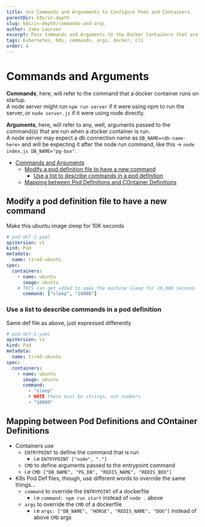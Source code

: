 ```yaml
---
title: Use Commands and Argunments to Configure Pods and Containers
parentDir: k8s/in-depth
slug: k8s/in-depth/commands-and-args
author: Jake Laursen
excerpt: Pass Commands and Arguments to the Docker Containers that are run inside of pods
tags: Kubernetes, K8s, commands, args, docker, cli
order: 4
---
```


# Commands and Arguments
**Commands**, here, will refer to the command that a docker container runs on startup.  
A node server might run `npm run server` if it were using npm to run the server, or `node server.js` if it were using node directly.  

**Arguments**, here, will refer to any, well, arguments passed to the command(s) that are run when a docker container is run.  
A node server may expect a db connection name as `DB_NAME=<db-name-here>` and will be expecting it after the node run command, like this -> `node index.js DB_NAME="pg-box"`.  

- [Commands and Arguments](#commands-and-arguments)
  - [Modify a pod definition file to have a new command](#modify-a-pod-definition-file-to-have-a-new-command)
    - [Use a list to describe commands in a pod definition](#use-a-list-to-describe-commands-in-a-pod-definition)
  - [Mapping between Pod Definitions and COntainer Definitions](#mapping-between-pod-definitions-and-container-definitions)
## Modify a pod definition file to have a new command
Make this ubuntu image sleep for 10K seconds
```yaml
# pod-def-1.yaml
apiVersion: v1
kind: Pod
metadata:
  name: tired-ubuntu
spec:
  containers:
    - name: ubuntu
      image: ubuntu
    # THIS can get added to make the machine sleep for 10,000 seconds
      command: ["sleep", "10000"]
```
### Use a list to describe commands in a pod definition
Same def file as above, just expressed differently
```yaml
# pod-def-1.yaml
apiVersion: v1
kind: Pod
metadata:
  name: tired-ubuntu
spec:
  containers:
    - name: ubuntu
      image: ubuntu
      command: 
        - "sleep"
        # NOTE these must be strings, not numbers
        - "10000"
```

## Mapping between Pod Definitions and COntainer Definitions
- Containers use 
  - `ENTRYPOINT` to define the command that is run
    - i.e `ENTRYPOINT ["node", "."]`
  - `CMD` to define arguments passed to the entrypoint command
  - i.e `CMD ["DB_NAME", "PG_DB", "REDIS_NAME", "REDIS_BOX"]`
- K8s Pod Def files, though, use different words to override the same things...
  - `command` to override the `ENTRYPOINT` of a dockerfile
    - i.e `command: npm run start` instead of `node .` above
  - `args` to override the `CMD` of a dockerfile
    - i.e `args: ["DB_NAME", "HORSE", "REDIS_NAME", "DOG"]` instead of above `CMD` args
  

